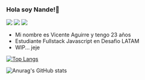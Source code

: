 ### Hola soy Nande!👋
![](https://img.shields.io/badge/-HTML-lightgrey?logo=html5&style=flat)
![](https://img.shields.io/badge/-CSS-lightgrey?logo=css3&style=flat)
![](https://img.shields.io/badge/-Bootstrap-lightgrey?logo=bootstrap&style=flat)
- Mi nombre es Vicente Aguirre y tengo 23 años
- Estudiante Fullstack Javascript en Desafio LATAM
- WIP... jeje

[![Top Langs](https://github-readme-stats.vercel.app/api/top-langs/?username=Nandem1&theme=tokyonight&show_icons=true)](https://github.com/anuraghazra/github-readme-stats)

![Anurag's GitHub stats](https://github-readme-stats.vercel.app/api?username=Nandem1&show_icons=true&theme=tokyonight)

